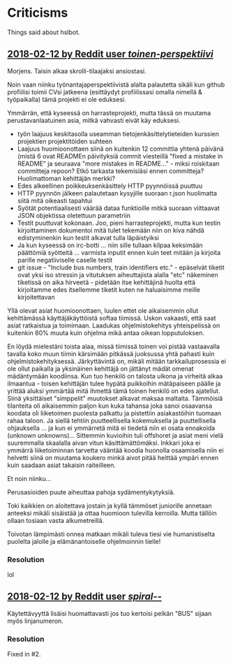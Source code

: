 # Criticisms

Things said about hslbot.

## [2018-02-12 by Reddit user *toinen-perspektiivi*](https://www.reddit.com/r/Suomi/comments/7wvkz8/koodasin_ircbotin_hsln_reittioppaan_k%C3%A4ytt%C3%B6%C3%B6n/du58lo2/)

Morjens.
Taisin alkaa skrolli-tilaajaksi ansiostasi.

Noin vaan niinku työnantajaperspektiivistä alalta palautetta sikäli kun github profiilisi toimii CVsi jatkeena (esittäydyt profiilissasi omalla nimellä & työpaikalla) tämä projekti ei ole eduksesi.

Ymmärrän, että kyseessä on harrasteprojekti, mutta tässä on muutama perustavanlaatuinen asia, mitkä vahvasti eivät käy eduksesi.

* työn laajuus keskitasolla useamman tietojenkäsittelytieteiden kurssien projektien projektitöiden suhteen
* Laajuus huomioonottaen siinä on kuitenkin 12 committia yhtenä päivänä (mistä 6 ovat READMEn päivityksiä commit viesteillä "fixed a mistake in README" ja seuraava "more mistakes in README..." - miksi roiskitaan committeja repoon?  Etkö tarkasta tekemisiäsi ennen committeja? Huolimattoman kehittäjän merkki?
* Edes alkeellinen poikkeuksenkäsittely HTTP pyynnöissä puuttuu
* HTTP pyynnön jälkeen palautetaan kysyjille suoraan r.json huolimatta siitä mitä oikeasti tapahtui
* Syötät potentiaalisesti väärää dataa funktioille mitkä suoraan viittaavat JSON objektissa oletettuun parametriin
* Testit puuttuvat kokonaan. Joo, pieni harrasteprojekti, mutta kun testin kirjoittaminen dokumentoi mitä tulet tekemään niin on kiva nähdä edistyminenkin kun testit alkavat tulla läpäistyiksi
* Ja kun kyseessä on irc-botti ... niin sille tullaan kilpaa keksimään päättömiä syötteitä ... varmista inputit ennen kuin teet mitään ja kirjoita parille negatiiviselle caselle testit
* git issue - "Include bus numbers, train identifiers etc." - epäselvät tiketit ovat yksi iso stressin ja vitutuksen aiheuttajista alalla "etc" näkeminen tiketissä on aika hirveetä - pidetään itse kehittäjinä huolta että kirjoitamme edes itsellemme tiketit kuten ne haluaisimme meille kirjoitettavan



Yllä olevat asiat huomioonottaen, luulen ettet ole aikaisemmin ollut kehittämässä käyttäjäkäyttöistä softaa tiimissä. Uskon vakaasti, että saat asiat ratkaistua ja toimimaan. Laadukas ohjelmistokehitys yhteispelissä on kuitenkin 80% muuta kuin ohjelma mikä antaa oikean lopputuloksen.

En löydä mielestäni toista alaa, missä tiimissä toinen voi pistää vastaavalla tavalla koko muun tiimin kärsimään pitkässä juoksussa yhtä pahasti kuin ohjelmistokehityksessä. Järkyttävintä on, mikäli mitään tarkkailuprosessia ei ole ollut paikalla ja yksinäinen kehittäjä on jättänyt mädät omenat mädäntymään koodiinsa. Kun tuo henkilö on talosta ulkona ja virheitä alkaa ilmaantua - toisen kehittäjän tulee hypätä puikkoihin mätäpaiseen päälle ja yrittää aluksi ymmärtää mitä ihmettä tämä toinen henkilö on edes ajatellut. Siinä yksittäiset "simppelit" muutokset alkavat maksaa maltaita. Tämmöisiä tilanteita oli aikaisemmin paljon kun kuka tahansa joka sanoi osaavansa koodata oli liiketoimen puolesta palkattu ja pistettiin asiakastöihin tuomaan rahaa taloon.  Ja siellä tehtiin puutteellisella kokemuksella ja puuttellisella ohjauksella ... ja kun ei ymmärretä mitä ei tiedetä niin ei osata ennakoida (unknown unknowns)...  Sittemmin kuvioihin tuli offshoret ja asiat meni vielä suuremmalla skaalalla aivan vitun käsittämättömäksi. Inkkari joka ei ymmärrä liiketoiminnan tarvetta vääntää koodia huonolla osaamisella niin ei helvetti siinä on muutama koukero minkä aivot pitää heittää ympäri ennen kuin saadaan asiat takaisin raiteilleen.  

Et noin niinku...

Perusasioiden puute aiheuttaa pahoja sydämentykytyksiä.

Toki kaikkien on aloitettava jostain ja kyllä tämmöset juniorille annetaan anteeksi mikäli sisäistää ja ottaa huomioon tulevilla kerroilla.  Mutta tällöin ollaan tosiaan vasta alkumetreillä.


Toivotan lämpimästi onnea matkaan mikäli tuleva tiesi vie humanistiselta puolelta jalolle ja elämänantoiselle ohjelmoinnin tielle!

### Resolution

lol

## [2018-02-12 by Reddit user *spiral--*](https://www.reddit.com/r/Suomi/comments/7wvkz8/koodasin_ircbotin_hsln_reittioppaan_k%C3%A4ytt%C3%B6%C3%B6n/du4baih/)

Käytettävyyttä lisäisi huomattavasti jos tuo kertoisi pelkän "BUS" sijaan myös linjanumeron.

### Resolution

Fixed in #2.

